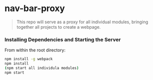 # nav-bar-proxy

> This repo will serve as a proxy for all individual modules, bringing together all projects to create a webpage.

### Installing Dependencies and Starting the Server

From within the root directory:

```sh
npm install -g webpack
npm install
(npm start all individula modules)
npm start
```

